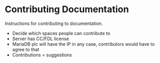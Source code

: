 # Contributing Documentation

Instructions for contributing to documentation.

* Decide which spaces people can contribute to
* Server has CC/FDL license
* MariaDB plc will have the IP in any case, contributors would have to agree to that
* Contributions = suggestions
